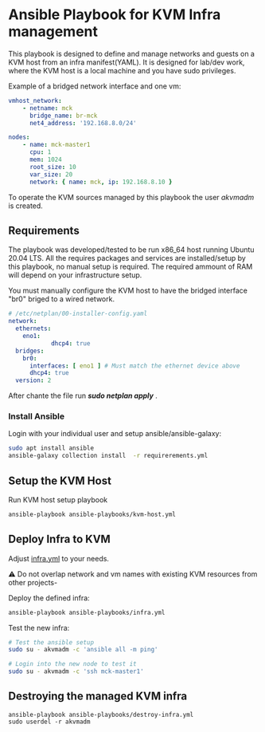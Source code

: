 # Ansible Playbook for KVM Infra management
This playbook is designed to define and manage networks and guests on a KVM host from an infra manifest(YAML). It is designed for lab/dev work, where the KVM host is a local machine and you have sudo privileges.

Example of a bridged network interface and one vm:
```yaml
vmhost_network:
    - netname: mck
      bridge_name: br-mck
      net4_address: '192.168.8.0/24'

nodes:
    - name: mck-master1    
      cpu: 1
      mem: 1024
      root_size: 10
      var_size: 20
      network: { name: mck, ip: 192.168.8.10 }
```    

To operate the KVM sources managed by this playbook the user _akvmadm_ is created.


## Requirements
The playbook was developed/tested to be run x86_64 host running Ubuntu 20.04 LTS.
All the requires packages and services are installed/setup by this playbook, no manual setup is required. The required ammount of RAM will depend on your infrastructure setup.

You must manually configure the KVM host to have the bridged interface "br0" briged to a wired network.


```yaml
# /etc/netplan/00-installer-config.yaml
network:
  ethernets: 
    eno1:
            dhcp4: true
  bridges:
    br0:
      interfaces: [ eno1 ] # Must match the ethernet device above 
      dhcp4: true
  version: 2
```
After chante the file run ***sudo netplan apply*** .

### Install Ansible
Login with your individual user and setup ansible/ansible-galaxy:
```sh
sudo apt install ansible
ansible-galaxy collection install  -r requirerements.yml
```
## Setup the KVM Host
Run KVM host setup playbook
```sh
ansible-playbook ansible-playbooks/kvm-host.yml
```
## Deploy Infra to KVM
Adjust [infra.yml](ansible-playbooks/etc/infra.yml) to your needs.

:warning: Do not overlap network and vm names with existing KVM resources from other projects-

Deploy the defined infra:
```sh
ansible-playbook ansible-playbooks/infra.yml
```

Test the new infra:
```sh
# Test the ansible setup
sudo su - akvmadm -c 'ansible all -m ping'

# Login into the new node to test it
sudo su - akvmadm -c 'ssh mck-master1'
```
## Destroying the managed KVM infra
```
ansible-playbook ansible-playbooks/destroy-infra.yml
sudo userdel -r akvmadm
```
